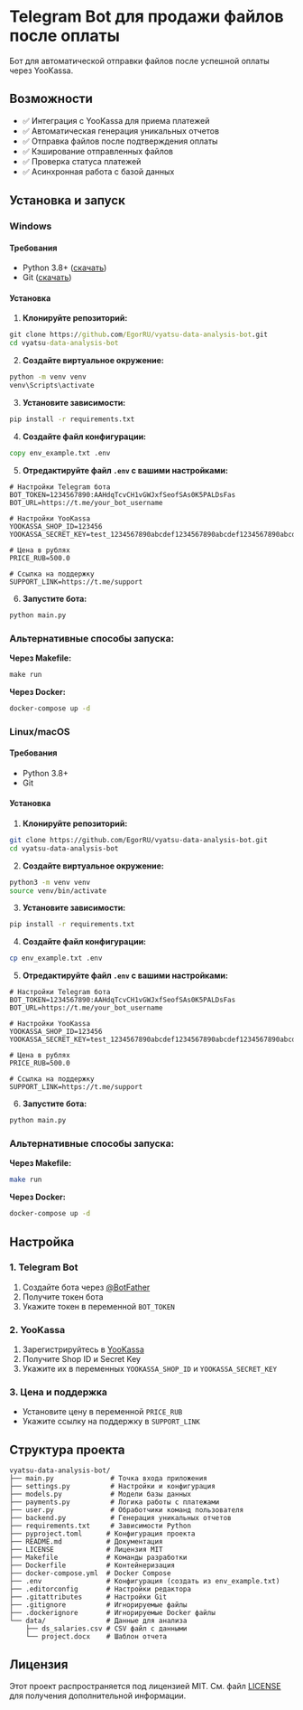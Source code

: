 # Telegram Bot для продажи файлов после оплаты

Бот для автоматической отправки файлов после успешной оплаты через YooKassa.

## Возможности

- ✅ Интеграция с YooKassa для приема платежей
- ✅ Автоматическая генерация уникальных отчетов
- ✅ Отправка файлов после подтверждения оплаты
- ✅ Кэширование отправленных файлов
- ✅ Проверка статуса платежей
- ✅ Асинхронная работа с базой данных

## Установка и запуск

### Windows

#### Требования
- Python 3.8+ ([скачать](https://www.python.org/downloads/))
- Git ([скачать](https://git-scm.com/download/win))

#### Установка

1. **Клонируйте репозиторий:**
```cmd
git clone https://github.com/EgorRU/vyatsu-data-analysis-bot.git
cd vyatsu-data-analysis-bot
```

2. **Создайте виртуальное окружение:**
```cmd
python -m venv venv
venv\Scripts\activate
```

3. **Установите зависимости:**
```cmd
pip install -r requirements.txt
```

4. **Создайте файл конфигурации:**
```cmd
copy env_example.txt .env
```

5. **Отредактируйте файл `.env` с вашими настройками:**
```env
# Настройки Telegram бота
BOT_TOKEN=1234567890:AAHdqTcvCH1vGWJxfSeofSAs0K5PALDsFas
BOT_URL=https://t.me/your_bot_username

# Настройки YooKassa
YOOKASSA_SHOP_ID=123456
YOOKASSA_SECRET_KEY=test_1234567890abcdef1234567890abcdef1234567890abcdef1234567890abcdef

# Цена в рублях
PRICE_RUB=500.0

# Ссылка на поддержку
SUPPORT_LINK=https://t.me/support
```

6. **Запустите бота:**
```cmd
python main.py
```

### Альтернативные способы запуска:

**Через Makefile:**
```cmd
make run
```

**Через Docker:**
```cmd
docker-compose up -d
```

### Linux/macOS

#### Требования
- Python 3.8+
- Git

#### Установка

1. **Клонируйте репозиторий:**
```bash
git clone https://github.com/EgorRU/vyatsu-data-analysis-bot.git
cd vyatsu-data-analysis-bot
```

2. **Создайте виртуальное окружение:**
```bash
python3 -m venv venv
source venv/bin/activate
```

3. **Установите зависимости:**
```bash
pip install -r requirements.txt
```

4. **Создайте файл конфигурации:**
```bash
cp env_example.txt .env
```

5. **Отредактируйте файл `.env` с вашими настройками:**
```env
# Настройки Telegram бота
BOT_TOKEN=1234567890:AAHdqTcvCH1vGWJxfSeofSAs0K5PALDsFas
BOT_URL=https://t.me/your_bot_username

# Настройки YooKassa
YOOKASSA_SHOP_ID=123456
YOOKASSA_SECRET_KEY=test_1234567890abcdef1234567890abcdef1234567890abcdef1234567890abcdef

# Цена в рублях
PRICE_RUB=500.0

# Ссылка на поддержку
SUPPORT_LINK=https://t.me/support
```

6. **Запустите бота:**
```bash
python main.py
```

### Альтернативные способы запуска:

**Через Makefile:**
```bash
make run
```

**Через Docker:**
```bash
docker-compose up -d
```

## Настройка

### 1. Telegram Bot

1. Создайте бота через [@BotFather](https://t.me/BotFather)
2. Получите токен бота
3. Укажите токен в переменной `BOT_TOKEN`

### 2. YooKassa

1. Зарегистрируйтесь в [YooKassa](https://yookassa.ru/)
2. Получите Shop ID и Secret Key
3. Укажите их в переменных `YOOKASSA_SHOP_ID` и `YOOKASSA_SECRET_KEY`

### 3. Цена и поддержка

- Установите цену в переменной `PRICE_RUB`
- Укажите ссылку на поддержку в `SUPPORT_LINK`

## Структура проекта

```
vyatsu-data-analysis-bot/
├── main.py              # Точка входа приложения
├── settings.py          # Настройки и конфигурация
├── models.py            # Модели базы данных
├── payments.py          # Логика работы с платежами
├── user.py              # Обработчики команд пользователя
├── backend.py           # Генерация уникальных отчетов
├── requirements.txt     # Зависимости Python
├── pyproject.toml      # Конфигурация проекта
├── README.md           # Документация
├── LICENSE             # Лицензия MIT
├── Makefile            # Команды разработки
├── Dockerfile          # Контейнеризация
├── docker-compose.yml  # Docker Compose
├── .env                # Конфигурация (создать из env_example.txt)
├── .editorconfig       # Настройки редактора
├── .gitattributes      # Настройки Git
├── .gitignore          # Игнорируемые файлы
├── .dockerignore       # Игнорируемые Docker файлы
└── data/               # Данные для анализа
    ├── ds_salaries.csv # CSV файл с данными
    └── project.docx    # Шаблон отчета
```

## Лицензия

Этот проект распространяется под лицензией MIT. См. файл [LICENSE](LICENSE) для получения дополнительной информации.
